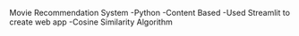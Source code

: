 Movie Recommendation System
-Python
-Content Based
-Used Streamlit to create web app
-Cosine Similarity Algorithm
